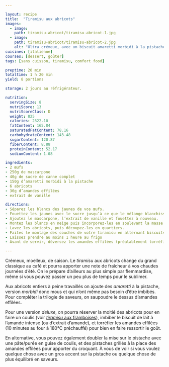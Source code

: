 ```yaml
---

layout: recipe
title:  "Tiramisu aux abricots"
images:
  - image:
    path: tiramisu-abricot/tiramisu-abricot-1.jpg
  - image:
    path: tiramisu-abricot/tiramisu-abricot-2.jpg
    alt: "Ultra crémeux, avec un biscuit amaretti morbidi à la pistache, bien mou de base sans avoir besoin de l’imbimber, des abricots à peine découpés en quartiers, et des amandes effilées pour amener un peu d’intérêt en plus à la mâche."
cuisines: [italienne]
courses: [dessert, goûter]
tags: [sans cuisson, tiramisu, comfort food]

preptime: 20 min
totaltime: 1 h 20 min
yield: 8 portions

storage: 2 jours au réfrigérateur.

nutrition:
  servingSize: 8
  nutriScore: 13
  nutriScoreClass: D
  weight: 825
  calories: 2322.10
  fatContent: 165.84
  saturatedFatContent: 78.16
  carbohydrateContent: 143.48
  sugarContent: 120.87
  fiberContent: 8.88
  proteinContent: 52.17
  sodiumContent: 1.08

ingredients:
- 2 œufs
- 250g de mascarpone
- 40g de sucre de canne complet
- 150g d’amaretti morbidi à la pistache
- 6 abricots
- 30g d’amandes effilées
- extrait de vanille

directions:
- Séparez les blancs des jaunes de vos œufs. 
- Fouettez les jaunes avec le sucre jusqu’à ce que le mélange blanchisse. On ne recherche pas le volume ici, on l’amènera plus tard avec les blancs en neige. 
- Ajoutez le mascarpone, l’extrait de vanille et fouettez à nouveau.
- Montez les blancs en neige puis incorporez-les en soulevant la masse à la maryse jusqu’à obtenir une crème homogène.
- Lavez les abricots, puis découpez-les en quartiers. 
- Faites le montage des couches de votre tiramisu en alternant biscuits, crème au mascarpone et quartiers d’abricot.
- Laissez prendre au moins 1 heure au frigo
- Avant de servir, déversez les amandes effilées (préalablement torréfiées ou pas).

---
```


Crémeux, moelleux, de saison. Le <i lang="en">tiramisu</i> aux abricots change du grand classique au café et pourra apporter une note de fraîcheur à vos chaudes journées d’été. On le prépare d’ailleurs au plus simple par flemmardise, même si vous pouvez passer un peu plus de temps pour le sublimer.

Aux abricots entiers à peine travaillés on ajoute des <i lang="it">amaretti</i> à la pistache, version <i lang="it">morbidi</i> donc mous et qui n’ont même pas besoin d’être imbibés. Pour compléter la trilogie de saveurs, on saupoudre le dessus d’amandes effilées.

Pour une version <i lang="en">deluxe</i>, on pourra réserver la moitié des abricots pour en faire un coulis (voir [<i lang="it">tiramisu</i> aux framboises](tiramisu-framboises.html)), imbiber le biscuit de lait à l’amande intense (ou d’extrait d’amande), et torréfier les amandes effilées (10 minutes au four à 180°C préchauffé) pour bien en faire ressortir le goût.

En alternative, vous pouvez également doubler la mise sur le pistache avec une pâte/purée en guise de coulis, et des pistaches grillés à la place des amandes effilées pour apporter du croquant. À vous de voir si vous voulez quelque chose avec un gros accent sur la pistache ou quelque chose de plus équilibré en saveurs.